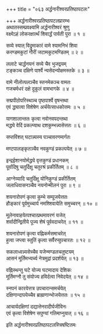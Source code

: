 +++
title = "०६३ अर्द्धनारीश्वरप्रतिष्ठापटलः"

+++
अर्द्धनारीश्वरप्रतिष्ठापटलप्रारम्भः    
अथातस्सम्प्रवक्ष्यामि अर्द्धनारीश्वरं श्रुणु  
वक्ष्येऽहं लोकरक्षार्त्थं शिवार्द्धं पार्वती पुरा ॥ १ ॥


सव्ये स्यात् विद्रुमाकारं वामे श्यामनिभं शिवा  
करण्डमकुटां गौरीं जटामकुटमण्डितम् ॥ २ ॥


ललाटे चार्द्धनयनं सव्ये चैव भुजद्वयम्  
टङ्कञ्च दक्षिणे पार्श्वे न्यसेदन्योक्षमस्तके ॥ ३ ॥


वामे नीलोत्पलञ्चैव स्तनमेकञ्च वामतः  
गजचर्मधरं दक्षे दुकूलं वामभागके ॥ ४ ॥


सद्मपीठोपरिस्थञ्च पृष्ठपार्श्वे वृषन्तथा  
एवं द्ध्यात्वा विशेषेण अर्चयेत्साधकोत्तमः ॥ ५ ॥


यागशालान्ततः कृत्वा नवोनवपदन्तथा  
मद्ध्ये वेदिं प्रकल्प्याथ दशकुम्भन्न्यसेत्ततः ॥ ६ ॥


सप्तविंशत् घटान्न्यस्य पञ्चावरणमार्गतः  

मण्टपालङ्कृतञ्चैव नवकुण्डं प्रकल्पयेत् ॥ ७ ॥


इन्द्रईशानयोर्मद्ध्ये वृत्तकुण्डं प्रधानकम्  
पूर्वादिषु चतुर्दिक्षु चतुरश्रं प्रकीर्तितम् ॥ ८ ॥


आग्नेय्यादि चतुर्दिक्षु योनिकुण्डं प्रकीर्तितम्  
जलाधिवासनञ्चैव नयनोन्मीलनं पुरा ॥ ९ ॥


शयनारोपणं कृत्वा कुम्भे सम्पूजयेत्ततः  
हौङ्कारं पूर्वमुच्चार्य नमश्शिवायेति समुच्चरन् ॥ १० ॥


मूलेनावाहयेत्पश्चात्प्रथमावरणं यजेत्  
शर्वादीन्द्वितीये पूज्य शेषं पूर्ववदाचरेत् ॥ ११ ॥


शयनारोपणं कृत्वा वह्निकर्मसमाचरेत्  
हुत्वा जप्त्वा स्तुतिं कृत्वा सर्वैरप्युपचारतः ॥ १२ ॥


सकलाध्वन्न्यसेच्चैव यजेन्मण्डलचतुष्टयम्  
आसनं मूर्तिमभ्यर्च्य नेत्रमुद्रां प्रदर्शयेत् ॥ १३ ॥


वह्निस्थन्तु घटे योज्य घटमादाय देशिकः  
मूर्तिमग्नौ तु संयोज्य हविर्दत्वा निवेदयेत् ॥ १४ ॥


स्नपनं कारयेत्तत्र उपचारान्समर्चयेत्  
दक्षिणान्दापयेच्चैव ब्राह्मणान्भोजयेत्ततः ॥ १५ ॥


आचार्यदक्षिणां दद्यात्तेनरादीर्घजीविनः  
एवं कृत्वा विशेषेण सपुण्यां गतिमाप्नुयात् ॥ १६ ॥


इति अर्द्धनारीश्वरप्रतिष्ठापटलस्त्रिषष्टितमः  
